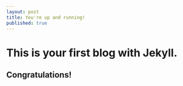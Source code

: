 ```yaml
---
layout: post
title: You're up and running!
published: true
---
```


# This is your first blog with Jekyll.

## Congratulations!